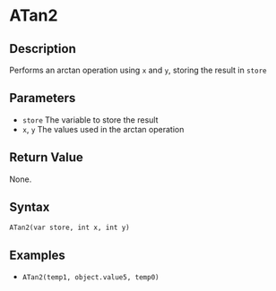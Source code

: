 # ATan2

## Description
Performs an arctan operation using `x` and `y`, storing the result in `store`

## Parameters
- `store`
The variable to store the result
- `x`, `y`
The values used in the arctan operation

## Return Value
None.

## Syntax
```ATan2(var store, int x, int y)```

## Examples
- ```ATan2(temp1, object.value5, temp0)```